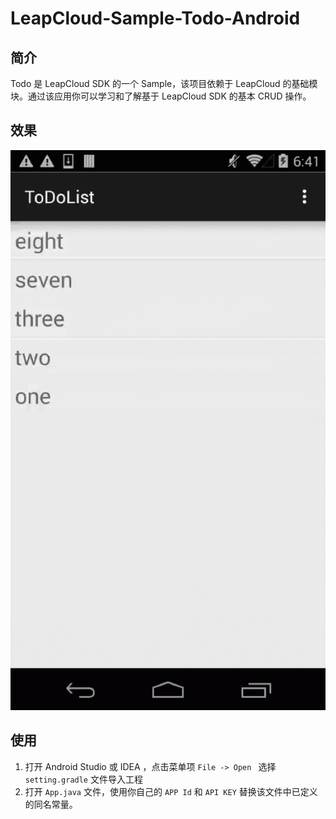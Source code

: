 # LeapCloud-Sample-Todo-Android

## 简介

Todo 是 LeapCloud SDK 的一个 Sample，该项目依赖于 LeapCloud 的基础模块。通过该应用你可以学习和了解基于 LeapCloud SDK 的基本 CRUD 操作。

## 效果

![capture](../../capture/todo.gif)

## 使用

1. 打开 Android Studio 或 IDEA ，点击菜单项 `File -> Open ` 选择 `setting.gradle` 文件导入工程
2. 打开 `App.java` 文件，使用你自己的 `APP Id` 和 `API KEY` 替换该文件中已定义的同名常量。
